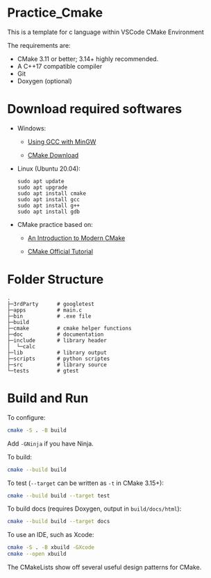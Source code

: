 # Practice_Cmake

This is a template for c language within VSCode CMake Environment

The requirements are:

- CMake 3.11 or better; 3.14+ highly recommended.
- A C++17 compatible compiler
- Git
- Doxygen (optional)

# Download required softwares

- Windows:

  - [Using GCC with MinGW](https://code.visualstudio.com/docs/cpp/config-mingw)

  - [CMake Download](https://cmake.org/download/)

- Linux (Ubuntu 20.04):
  ```shell
  sudo apt update
  sudo apt upgrade
  sudo apt install cmake
  sudo apt install gcc
  sudo apt install g++
  sudo apt install gdb
  ```

- CMake practice based on:

  - [An Introduction to Modern CMake](https://cliutils.gitlab.io/modern-cmake/)

  - [CMake Official Tutorial](https://cmake.org/cmake/help/v3.25/guide/tutorial/index.html)


# Folder Structure

```shell
.
├─3rdParty      # googletest
├─apps          # main.c
├─bin           # .exe file
├─build
├─cmake         # cmake helper functions
├─doc           # documentation
├─include       # library header
│  └─calc
├─lib           # library output
├─scripts       # python scriptes
├─src           # library source
└─tests         # gtest
```

# Build and Run

To configure:

```bash
cmake -S . -B build
```

Add `-GNinja` if you have Ninja.

To build:

```bash
cmake --build build
```

To test (`--target` can be written as `-t` in CMake 3.15+):

```bash
cmake --build build --target test
```

To build docs (requires Doxygen, output in `build/docs/html`):

```bash
cmake --build build --target docs
```

To use an IDE, such as Xcode:

```bash
cmake -S . -B xbuild -GXcode
cmake --open xbuild
```

The CMakeLists show off several useful design patterns for CMake.
